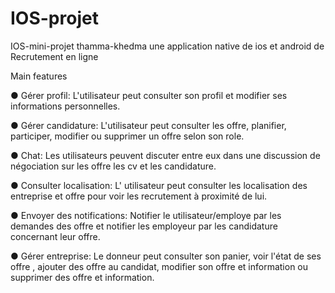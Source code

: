 # IOS-projet
IOS-mini-projet
thamma-khedma
une application native de ios et android  de Recrutement en ligne

Main features

● Gérer profil: 
L'utilisateur peut consulter son profil et modifier ses informations personnelles. 


● Gérer candidature: 
L'utilisateur peut consulter les offre, planifier, participer, modifier ou supprimer un offre selon son role. 


● Chat: 
Les utilisateurs peuvent discuter entre eux dans une discussion de négociation sur les offre les cv et les candidature.


● Consulter localisation: 
L' utilisateur peut consulter les localisation des entreprise et offre pour voir les recrutement à proximité de lui. 


● Envoyer des notifications: 
Notifier le utilisateur/employe par les demandes des offre et notifier les employeur par  les candidature concernant leur offre. 

● Gérer entreprise: 
Le donneur peut consulter son panier, voir l'état de ses offre , 
ajouter des offre au candidat, modifier son offre et information ou supprimer des offre et information. 
